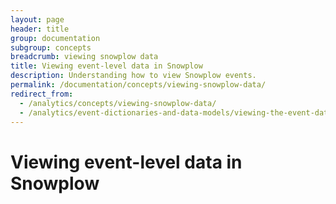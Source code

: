 ```yaml
---
layout: page
header: title
group: documentation
subgroup: concepts
breadcrumb: viewing snowplow data
title: Viewing event-level data in Snowplow
description: Understanding how to view Snowplow events.
permalink: /documentation/concepts/viewing-snowplow-data/
redirect_from:
  - /analytics/concepts/viewing-snowplow-data/
  - /analytics/event-dictionaries-and-data-models/viewing-the-event-data-in-snowplow.html
---
```


# Viewing event-level data in Snowplow

<!-- TO WRITE (canonical event model + enrichenment, which gets added after data is collected - a difference) -->
